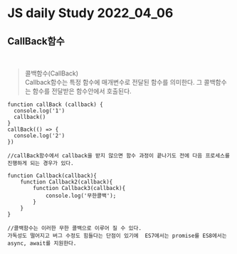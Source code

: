 # JS daily Study 2022_04_06 <br>
## CallBack함수 <br>
<br>

>콜백함수(CallBack) <br>
Callback함수는 특정 함수에 매개변수로 전달된 함수를 의미한다. 그 콜백함수는 함수를 전달받은 함수안에서 호출된다.

```
function callBack (callback) {
  console.log('1')
  callback()
}
callBack(() => {
  console.log('2')
})

//callBack함수에서 callback을 받지 않으면 함수 과정이 끝나기도 전에 다음 프로세스를 진행하게 되는 경우가 있다.
```
```
function Callback(callback){
    function Callback2(callback){
        function Callback3(callback){
            console.log('무한콜백');
        }
    }
}

//콜백함수는 이러한 무한 콜백으로 이루어 질 수 있다.
가독성도 떨어지고 버그 수정도 힘들다는 단점이 있기에  ES7에서는 promise를 ES8에서는 async, await를 지원한다.
